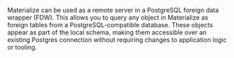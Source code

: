 Materialize can be used as a remote server in a PostgreSQL foreign data wrapper
(FDW). This allows you to query any object in Materialize as foreign tables from
a PostgreSQL-compatible database. These objects appear as part of the local
schema, making them accessible over an existing Postgres connection without
requiring changes to application logic or tooling.
